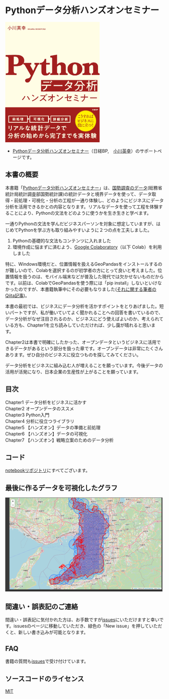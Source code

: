 # Pythonデータ分析ハンズオンセミナー

<img width="300px" src="img/python-data-seminar.png">
    

- [Pythonデータ分析ハンズオンセミナー](https://bookplus.nikkei.com/atcl/catalog/23/07/28/00926/)（日経BP,　[小川英幸](https://twitter.com/OgawaHideyuki)）のサポートページです。


## 本書の概要

本書籍「[Pythonデータ分析ハンズオンセミナー](https://bookplus.nikkei.com/atcl/catalog/23/07/28/00926/)」は、[国勢調査のデータ](https://www.e-stat.go.jp/gis)(総務省 統計局統計調査部国勢統計課)の統計データと境界データを使って、データ取得・前処理・可視化・分析の工程が一通り体験し、どのようにビジネスにデータ分析を活用できるかとの内容となります。リアルなデータを使って工程を体験することにより、Pythonの文法をどのように使うかを生き生きと学べます。

一通りPythonの文法を学んだビジネスパーソンを対象に想定していますが、はじめてPythonを学ぶ方も取り組みやすいように２つの点を工夫しました。

1. Pythonの基礎的な文法もコンテンツに入れました
2. 環境作成に悩まずに済むよう、[Google Colaboratory](https://colab.research.google.com/)（以下 Colab）を利用しました

特に、Windows環境だと、位置情報を扱えるGeoPandasをインストールするのが難しいので、Colabを選択するのが初学者の方にとって良いと考えました。位置情報を扱うのは、モバイル端末などが普及した現代では欠かせないものだからです。以前は、ColabでGeoPandasを使う際には「pip install」しないといけなかったのですが、本書籍執筆中にその必要もなりました([それに関する筆者のQiita記事](https://qiita.com/OgawaHideyuki/items/aba25313dd30c0690120))。

本書の最初では、ビジネスにデータ分析を活かすポイントをとりあげました。短いパートですが、私が働いていてよく聞かれることへの回答を書いているので、データ分析がなぜ注目されるのか、ビジネスにどう使えばよいのか、考えられている方も、Chapter1を立ち読みしていただければ、少し靄が晴れると思います。

Chapter2は本書で明確にしたかった、オープンデータというビジネスに活用できるデータがあるという部分を扱った章です。オープンデータは非常にたくさんあります。ぜひ自分のビジネスに役立つものを探してみてください。

データ分析をビジネスに組み込む人が増えることを願っています。今後データの活用が活発になり、日本企業の生産性が上がることを願っています。



## 目次
Chapter1 データ分析をビジネスに活かす    
Chapter2 オープンデータのススメ    
Chapter3 Python入門     
Chapter4 分析に役立つライブラリ    
Chapter5 【ハンズオン】データの準備と前処理    
Chapter6 【ハンズオン】データの可視化    
Chapter7 【ハンズオン】戦略立案のためのデータ分析    
    

## コード

[notebookリポジトリ](https://github.com/mazarimono/python-data-seminar/tree/main/notebook)にすべてございます。

## 最後に作るデータを可視化したグラフ

<img width='500px' src="img/data-analysis-circle-check.png">


## 間違い・誤表記のご連絡

間違い・誤表記に気付かれた方は、お手数ですが[issues](https://github.com/mazarimono/python-data-seminar/issues)にいただけますと幸いです。issuesのページに移動していただき、緑色の「New issue」を押していただくと、新しい書き込みが可能となります。

## FAQ

書籍の質問も[issues](https://github.com/mazarimono/python-data-seminar/issues)で受け付けています。




## ソースコードのライセンス

[MIT](https://github.com/mazarimono/python-data-seminar/blob/main/LICENSE)




